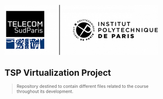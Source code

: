 <p align="center">
<img src=assets/tsp-ipparis.png>
</p>

# TSP Virtualization Project
> Repository destined to contain different files related to the course throughout its development.
